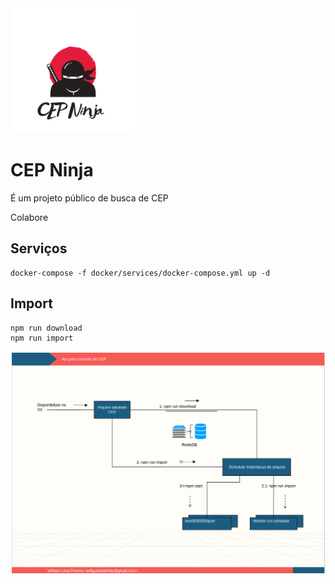 
<img src="resources/cep-ninja-logo.png" alt="alt text" width="200" height="200 ">

# CEP Ninja
É um projeto público de busca de CEP

Colabore


## Serviços
```
docker-compose -f docker/services/docker-compose.yml up -d
```

## Import
```
npm run download
npm run import
```

<img src="resources/architecture.svg" alt="alt text" width="800">

